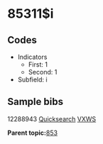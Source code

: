 # 85311$i

## Codes

-   Indicators
    -   First: 1
    -   Second: 1
-   Subfield: i

## Sample bibs

12288943 [Quicksearch](https://search.library.yale.edu/catalog/12288943) [VXWS](http://prodorbis.library.yale.edu:7014/vxws/GetHoldingsService?bibId=12288943)

**Parent topic:**[853](../../tags/853/853.md)

